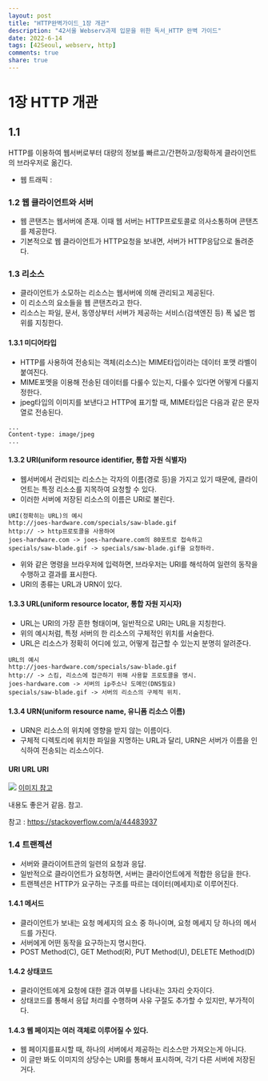 ```yaml
---
layout: post
title: "HTTP완벽가이드_1장 개관"
description: "42서울 Webserv과제 입문을 위한 독서_HTTP 완벽 가이드"
date: 2022-6-14
tags: [42Seoul, webserv, http]
comments: true
share: true
---
```


# 1장 HTTP 개관
## 1.1
HTTP를 이용하여 웹서버로부터 대량의 정보를 빠르고/간편하고/정확하게 클라이언트의 브라우저로 옮긴다.

- 웹 트래픽 :

### 1.2 웹 클라이언트와 서버
- 웹 콘탠츠는 웹서버에 존재. 이때 웹 서버는 HTTP프로토콜로 의사소통하며 콘탠츠를 제공한다.
- 기본적으로 웹 클라이언트가 HTTP요청을 보내면, 서버가 HTTP응답으로 돌려준다.

### 1.3 리소스
- 클라이언트가 소모하는 리소스는 웹서버에 의해 관리되고 제공된다. 
- 이 리소스의 요소들을 웹 콘탠츠라고 한다.
- 리소스는 파일, 문서, 동영상부터 서버가 제공하는 서비스(검색엔진 등) 폭 넓은 범위를 지칭한다.

#### 1.3.1 미디어타입
- HTTP를 사용하여 전송되는 객체(리소스)는 MIME타입이라는 데이터 포맷 라벨이 붙여진다.
- MIME포멧을 이용해 전송된 데이터를 다룰수 있는지, 다룰수 있다면 어떻게 다룰지 정한다.
- jpeg타입의 이미지를 보낸다고 HTTP에 표기할 때, MIME타입은 다음과 같은 문자열로 전송된다.
```
...
Content-type: image/jpeg
...
```

#### 1.3.2 URI(uniform resource identifier, 통합 자원 식별자)
- 웹서버에서 관리되는 리소스는 각자의 이름(경로 등)을 가지고 있기 때문에, 클라이언트는 특정 리소소를 지목하여 요청할 수 있다.
- 이러한 서버에 저장된 리소스의 이름은 URI로 불린다.
```
URI(정확히는 URL)의 예시
http://joes-hardware.com/specials/saw-blade.gif
http:// -> http프로토콜을 사용하여
joes-hardware.com -> joes-hardware.com의 80포트로 접속하고
specials/saw-blade.gif -> specials/saw-blade.gif을 요청하라.
```
- 위와 같은 명령을 브라우저에 입력하면, 브라우저는 URI를 해석하여 일련의 동작을 수행하고 결과를 표시한다.
- URI의 종류는 URL과 URN이 있다.

#### 1.3.3 URL(uniform resource locator, 통합 자원 지시자)
- URL는 URI의 가장 흔한 형태이며, 일반적으로 URI는 URL을 지칭한다.
- 위의 예시처럼, 특정 서버의 한 리소스의 구체적인 위치를 서술한다.
- URL은 리소스가 정확히 어디에 있고, 어떻게 접근할 수 있는지 분명히 알려준다.
```
URL의 예시
http://joes-hardware.com/specials/saw-blade.gif
http:// -> 스킴, 리소스에 접근하기 위해 사용할 프로토콜을 명시.
joes-hardware.com -> 서버의 ip주소나 도메인(DNS필요)
specials/saw-blade.gif -> 서버의 리소스의 구체적 위치.
```

#### 1.3.4 URN(uniform resource name, 유니폼 리소스 이름)
- URN은 리소스의 위치에 영향을 받지 않는 이름이다.
- 구체적 디렉토리에 위치한 파일을 지명하는 URL과 달리, URN은 서버가 이름을 인식하여 전송되는 리소스이다.


#### URI URL URI
![](https://danielmiessler.com/images/url-structure-and-scheme-2022.png)
[이미지 참고](https://danielmiessler.com/study/difference-between-uri-url/)

내용도 좋은거 같음. 참고.

참고 : https://stackoverflow.com/a/44483937

### 1.4 트랜젝션
- 서버와 클라이어트관의 일련의 요청과 응답.
- 일반적으로 클라이언트가 요청하면, 서버는 클라이언트에게 적합한 응답을 한다.
- 트랜젝션은 HTTP가 요구하는 구조를 따르는 데이터(메세지)로 이루어진다.

#### 1.4.1 메서드
- 클라이언트가 보내는 요청 메세지의 요소 중 하나이며, 요청 메세지 당 하나의 메서드를 가진다.
- 서버에게 어떤 동작을 요구하는지 명시한다.
- POST Method(C), GET Method(R), PUT Method(U), DELETE Method(D)

#### 1.4.2 상태코드
- 클라이언트에게 요청에 대한 결과 여부를 나타내는 3자리 숫자이다.
- 상태코드를 통해서 응답 처리를 수행하며 사유 구절도 추가할 수 있지만, 부가적이다.

#### 1.4.3 웹 페이지는 여러 객체로 이루어질 수 있다.
- 웹 페이지를표시할 때, 하나의 서버에서 제공하는 리소스만 가져오는게 아니다.
- 이 글만 봐도 이미지의 상당수는 URI를 통해서 표시하며, 각기 다른 서버에 저장된거다.
